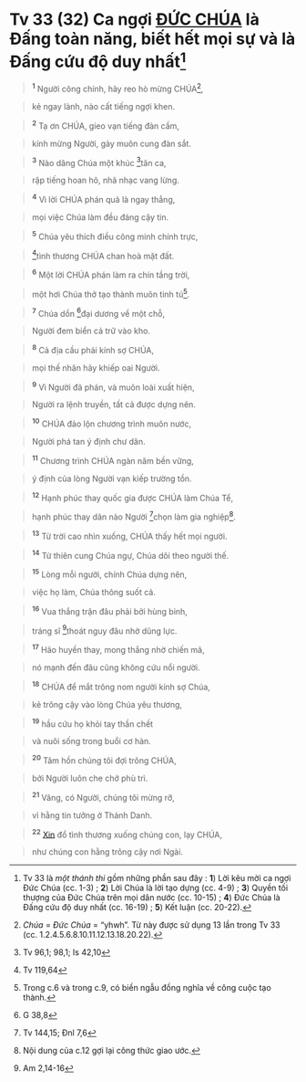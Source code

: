# Tv 33 (32) Ca ngợi [ĐỨC CHÚA]() là Đấng toàn năng, biết hết mọi sự và là Đấng cứu độ duy nhất[^1-fe81b7ab-d5c7-4e52-b0ba-6e3d1fea7236]

> <sup><b>1</b></sup> Người công chính, hãy reo hò mừng CHÚA[^2-fe81b7ab-d5c7-4e52-b0ba-6e3d1fea7236],
>


> kẻ ngay lành, nào cất tiếng ngợi khen.
>


> <sup><b>2</b></sup> Tạ ơn CHÚA, gieo vạn tiếng đàn cầm,
>


> kính mừng Người, gảy muôn cung đàn sắt.
>


> <sup><b>3</b></sup> Nào dâng Chúa một khúc [^1@-fe81b7ab-d5c7-4e52-b0ba-6e3d1fea7236]tân ca,
>


> rập tiếng hoan hô, nhã nhạc vang lừng.
>


> <sup><b>4</b></sup> Vì lời CHÚA phán quả là ngay thẳng,
>


> mọi việc Chúa làm đều đáng cậy tin.
>


> <sup><b>5</b></sup> Chúa yêu thích điều công minh chính trực,
>


> [^2@-fe81b7ab-d5c7-4e52-b0ba-6e3d1fea7236]tình thương CHÚA chan hoà mặt đất.
>


> <sup><b>6</b></sup> Một lời CHÚA phán làm ra chín tầng trời,
>


> một hơi Chúa thở tạo thành muôn tinh tú[^3-fe81b7ab-d5c7-4e52-b0ba-6e3d1fea7236].
>


> <sup><b>7</b></sup> Chúa dồn [^3@-fe81b7ab-d5c7-4e52-b0ba-6e3d1fea7236]đại dương về một chỗ,
>


> Người đem biển cả trữ vào kho.
>


> <sup><b>8</b></sup> Cả địa cầu phải kính sợ CHÚA,
>


> mọi thế nhân hãy khiếp oai Người.
>


> <sup><b>9</b></sup> Vì Người đã phán, và muôn loài xuất hiện,
>


> Người ra lệnh truyền, tất cả được dựng nên.
>


> <sup><b>10</b></sup> CHÚA đảo lộn chương trình muôn nước,
>


> Người phá tan ý định chư dân.
>


> <sup><b>11</b></sup> Chương trình CHÚA ngàn năm bền vững,
>


> ý định của lòng Người vạn kiếp trường tồn.
>


> <sup><b>12</b></sup> Hạnh phúc thay quốc gia được CHÚA làm Chúa Tể,
>


> hạnh phúc thay dân nào Người [^4@-fe81b7ab-d5c7-4e52-b0ba-6e3d1fea7236]chọn làm gia nghiệp[^4-fe81b7ab-d5c7-4e52-b0ba-6e3d1fea7236].
>


> <sup><b>13</b></sup> Từ trời cao nhìn xuống, CHÚA thấy hết mọi người.
>


> <sup><b>14</b></sup> Từ thiên cung Chúa ngự, Chúa dõi theo người thế.
>


> <sup><b>15</b></sup> Lòng mỗi người, chính Chúa dựng nên,
>


> việc họ làm, Chúa thông suốt cả.
>


> <sup><b>16</b></sup> Vua thắng trận đâu phải bởi hùng binh,
>


> tráng sĩ [^5@-fe81b7ab-d5c7-4e52-b0ba-6e3d1fea7236]thoát nguy đâu nhờ dũng lực.
>


> <sup><b>17</b></sup> Hão huyền thay, mong thắng nhờ chiến mã,
>


> nó mạnh đến đâu cũng không cứu nổi người.
>


> <sup><b>18</b></sup> CHÚA để mắt trông nom người kính sợ Chúa,
>


> kẻ trông cậy vào lòng Chúa yêu thương,
>


> <sup><b>19</b></sup> hầu cứu họ khỏi tay thần chết
>


> và nuôi sống trong buổi cơ hàn.
>


> <sup><b>20</b></sup> Tâm hồn chúng tôi đợi trông CHÚA,
>


> bởi Người luôn che chở phù trì.
>


> <sup><b>21</b></sup> Vâng, có Người, chúng tôi mừng rỡ,
>


> vì hằng tin tưởng ở Thánh Danh.
>


> <sup><b>22</b></sup> [Xin]() đổ tình thương xuống chúng con, lạy CHÚA,
>


> như chúng con hằng trông cậy nơi Ngài.
>

[^1-fe81b7ab-d5c7-4e52-b0ba-6e3d1fea7236]: Tv 33 là *một thánh thi* gồm những phần sau đây : **1**) Lời kêu mời ca ngợi Đức Chúa (cc. 1-3) ; **2**) Lời Chúa là lời tạo dựng (cc. 4-9) ; **3**) Quyền tối thượng của Đức Chúa trên mọi dân nước (cc. 10-15) ; **4**) Đức Chúa là Đấng cứu độ duy nhất (cc. 16-19) ; **5**) Kết luận (cc. 20-22).
[^2-fe81b7ab-d5c7-4e52-b0ba-6e3d1fea7236]: *Chúa* = *Đức Chúa* = “yhwh”. Từ này được sử dụng 13 lần trong Tv 33 (cc. 1.2.4.5.6.8.10.11.12.13.18.20.22).
[^3-fe81b7ab-d5c7-4e52-b0ba-6e3d1fea7236]: Trong c.6 và trong c.9, có biền ngẫu đồng nghĩa về công cuộc tạo thành.
[^4-fe81b7ab-d5c7-4e52-b0ba-6e3d1fea7236]: Nội dung của c.12 gợi lại công thức giao ước.
[^1@-fe81b7ab-d5c7-4e52-b0ba-6e3d1fea7236]: Tv 96,1; 98,1; Is 42,10
[^2@-fe81b7ab-d5c7-4e52-b0ba-6e3d1fea7236]: Tv 119,64
[^3@-fe81b7ab-d5c7-4e52-b0ba-6e3d1fea7236]: G 38,8
[^4@-fe81b7ab-d5c7-4e52-b0ba-6e3d1fea7236]: Tv 144,15; Đnl 7,6
[^5@-fe81b7ab-d5c7-4e52-b0ba-6e3d1fea7236]: Am 2,14-16